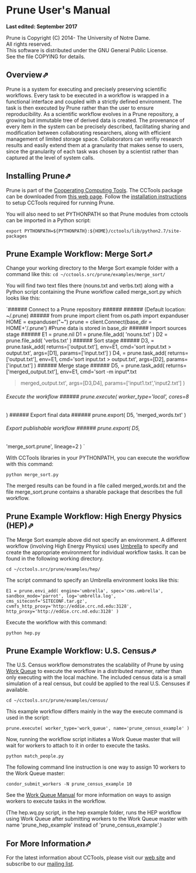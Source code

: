 # Prune User's Manual

**Last edited: September 2017**

Prune is Copyright (C) 2014- The University of Notre Dame.  
All rights reserved.  
This software is distributed under the GNU General Public License.  
See the file COPYING for details.

## Overview⇗

Prune is a system for executing and precisely preserving scientific workflows.
Every task to be executed in a workflow is wrapped in a functional interface
and coupled with a strictly defined environment. The task is then executed by
Prune rather than the user to ensure reproducibility. As a scientific workflow
evolves in a Prune repository, a growing but immutable tree of derived data is
created. The provenance of every item in the system can be precisely
described, facilitating sharing and modification between collaborating
researchers, along with efficient management of limited storage space.
Collaborators can verifiy research results and easily extend them at a
granularity that makes sense to users, since the granularity of each task was
chosen by a scientist rather than captured at the level of system calls.

## Installing Prune⇗

Prune is part of the [Cooperating Computing
Tools](http://ccl.cse.nd.edu/software). The CCTools package can be downloaded
from [this web page](http://ccl.cse.nd.edu/software/download). Follow the
[installation instructions](../install.html) to setup CCTools required for
running Prune.

You will also need to set PYTHONPATH so that Prune modules from cctools can be
imported in a Python script:

`export PYTHONPATH=${PYTHONPATH}:${HOME}/cctools/lib/python2.7/site-packages`

## Prune Example Workflow: Merge Sort⇗

Change your working directory to the Merge Sort example folder with a command
like this: `cd ~/cctools.src/prune/examples/merge_sort/`

You will find two text files there (nouns.txt and verbs.txt) along with a
Python script containing the Prune workflow called merge_sort.py which looks
like this:

`###### Connect to a Prune repository ###### ###### (Default location:
~/.prune) ###### from prune import client from os.path import expanduser HOME
= expanduser("~") prune = client.Connect(base_dir = HOME+'/.prune') #Prune
data is stored in base_dir ###### Import sources stage ###### E1 = prune.nil
D1 = prune.file_add( 'nouns.txt' ) D2 = prune.file_add( 'verbs.txt' ) ######
Sort stage ###### D3, = prune.task_add( returns=['output.txt'], env=E1,
cmd='sort input.txt > output.txt', args=[D1], params=['input.txt'] ) D4, =
prune.task_add( returns=['output.txt'], env=E1, cmd='sort input.txt >
output.txt', args=[D2], params=['input.txt'] ) ###### Merge stage ###### D5, =
prune.task_add( returns=['merged_output.txt'], env=E1, cmd='sort -m input*.txt
> merged_output.txt', args=[D3,D4], params=['input1.txt','input2.txt'] )
###### Execute the workflow ###### prune.execute( worker_type='local', cores=8
) ###### Export final data ###### prune.export( D5, 'merged_words.txt' )
###### Export publishable workflow ###### prune.export( D5,
'merge_sort.prune', lineage=2 ) `

With CCTools libraries in your PYTHONPATH, you can execute the workflow with
this command:

`python merge_sort.py`

The merged results can be found in a file called merged_words.txt and the file
merge_sort.prune contains a sharable package that describes the full workflow.

## Prune Example Workflow: High Energy Physics (HEP)⇗

The Merge Sort example above did not specify an environment. A different
workflow (involving High Energy Physics) uses [Umbrella](umbrella.html) to
specify and create the appropriate environment for individual workflow tasks.
It can be found in the following working directory.

`cd ~/cctools.src/prune/examples/hep/`

The script command to specify an Umbrella environment looks like this:

`E1 = prune.envi_add( engine='umbrella', spec='cms.umbrella',
sandbox_mode='parrot', log='umbrella.log', cms_siteconf='SITECONF.tar.gz',
cvmfs_http_proxy='http://eddie.crc.nd.edu:3128',
http_proxy='http://eddie.crc.nd.edu:3128' )`

Execute the workflow with this command:

`python hep.py`

## Prune Example Workflow: U.S. Census⇗

The U.S. Census workflow demonstrates the scalability of Prune by using [Work
Queue](../workqueue/) to execute the workflow in a distributed manner, rather
than only executing with the local machine. The included census data is a
small simulation of a real census, but could be applied to the real U.S.
Censuses if available.

`cd ~/cctools.src/prune/examples/census/`

This example workflow differs mainly in the way the execute command is used in
the script:

`prune.execute( worker_type='work_queue', name='prune_census_example' )`

Now, running the workflow script initiates a Work Queue master that will wait
for workers to attach to it in order to execute the tasks.

`python match_people.py`

The following command line instruction is one way to assign 10 workers to the
Work Queue master:

`condor_submit_workers -N prune_census_example 10`

See the [Work Queue Manual](workqueue.html) for more information on ways to
assign workers to execute tasks in the workflow.

(The hep.wq.py script, in the hep example folder, runs the HEP workflow using
Work Queue after submitting workers to the Work Queue master with name
'prune_hep_example' instead of 'prune_census_example'.)

## For More Information⇗

For the latest information about CCTools, please visit our [web
site](http://ccl.cse.nd.edu/) and subscribe to our [mailing
list](http://ccl.cse.nd.edu/software/help.shtml).

